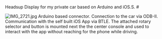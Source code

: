 Headsup Display for my private car based on Arduino and iOS.S. #

![IMG_2721.jpg](https://bitbucket.org/repo/ybMerd/images/354338385-IMG_2721.jpg)
Arduino based connector. Connection to the car via ODB-II.
Communication with the self built iOS App via BTLE.
The attached rotary selector and button is mounted next the the center console and used to interact with the app without reaching for the phone while driving.